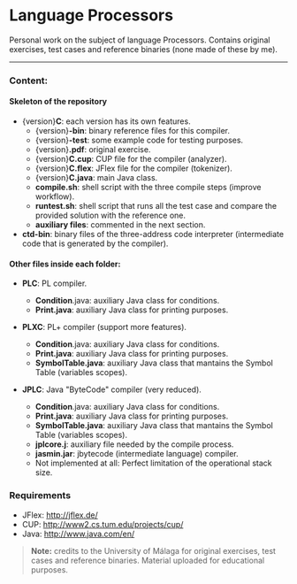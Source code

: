 Language Processors
===================

Personal work on the subject of language Processors. Contains original exercises, test cases and reference binaries (none made of these by me).

---

### Content:

#### Skeleton of the repository

* {version}**C**: each version has its own features.
	* {version}**-bin**: binary reference files for this compiler.
	* {version}**-test**: some example code for testing purposes.
	* {version}**.pdf**: original exercise. 
	* {version}**C.cup**: CUP file for the compiler (analyzer).
	* {version}**C.flex**: JFlex file for the compiler (tokenizer).
	* {version}**C.java**: main Java class.
	* **compile.sh**: shell script with the three compile steps (improve workflow).
	* **runtest.sh**: shell script that runs all the test case and compare the provided solution with the reference one.
	* **auxiliary files**: commented in the next section.
* **ctd-bin**: binary files of the three-address code interpreter (intermediate code that is generated by the compiler). 

#### Other files inside each folder:

 * **PLC**:  PL compiler.
	 * **Condition**.java: auxiliary Java class for conditions.
	 * **Print.java**: auxiliary Java class for printing purposes.
	 
 * **PLXC**: PL+ compiler (support more features).
	 * **Condition**.java: auxiliary Java class for conditions.
	 * **Print.java**: auxiliary Java class for printing purposes.
	 * **SymbolTable.java**: auxiliary Java class that mantains the Symbol Table (variables scopes).

 * **JPLC**: Java "ByteCode" compiler (very reduced).
	 * **Condition**.java: auxiliary Java class for conditions.
	 * **Print.java**: auxiliary Java class for printing purposes.
	 * **SymbolTable.java**: auxiliary Java class that mantains the Symbol Table (variables scopes).
	 * **jplcore.j**: auxiliary file needed by the compile process.
	 * **jasmin.jar**: jbytecode (intermediate language) compiler.
	 * Not implemented at all: Perfect limitation of the operational stack size.  

### Requirements

* JFlex: http://jflex.de/
* CUP: http://www2.cs.tum.edu/projects/cup/
* Java: http://www.java.com/en/

>**Note:** credits to the University of Málaga for original exercises, test cases and reference binaries. Material uploaded for educational purposes.

